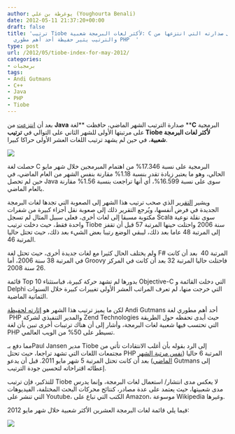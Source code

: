 ```yaml
---
author: يوغرطة بن علي (Youghourta Benali)
date: 2012-05-11 21:37:20+00:00
draft: false
title: 'ترتيب Tiobe لأكثر لغات البرمجة شعبية: C يحافظ على صدارته التي انتزعها من Java،
  والترتيب يثير حفيظة أحد أهم مطوري PHP  '
type: post
url: /2012/05/tiobe-index-for-may-2012/
categories:
- برمجيات
tags:
- Andi Gutmans
- C++
- Java
- PHP
- Tiobe
---
```


بعد أن [انتزعت](https://www.it-scoop.com/2012/04/tiobe-index-for-april-2012/) من **Java** صدارة الترتيب الشهر الماضي، حافظت **لغة ****C** البرمجية على مرتبتها الأولى للشهر الثاني على التوالي في **ترتيب ****Tiobe**** لأكثر لغات البرمجة شعبية**، في حين لم يشهد ترتيب اللغات العشر الأولى حراكا كبيرا.




[![](https://www.it-scoop.com/wp-content/uploads/2012/05/TIOBE-Programming-Community-Index-may-2012.png)
](https://www.it-scoop.com/wp-content/uploads/2012/05/TIOBE-Programming-Community-Index-may-2012.png)




حصلت لغة C البرمجية على نسبة 17.346% من اهتمام المبرمجين خلال شهر مايو الحالي، وهو ما يعتبر زيادة تقدر بنسبة 1.18% مقارنة بنفس الشهر من العام الماضي، في حين لم تحصل Java سوى على نسبة 16.599%، أي أنها تراجعت بنسبة 1.56% مقارنة بالعام الماضي.




ويشير [التقرير](http://www.tiobe.com/index.php/content/paperinfo/tpci/index.html) الذي صحب ترتيب هذا الشهر إلى الصعوبة التي تجدها لغات البرمجة الجديدة في فرض أنفسها، ويُرجع التقرير ذلك إلى صعوبة نقل أجزاء كبيرة من شفرات مكتوبة مسبقا إلى لغات أخرى، فعلى سبيل المثال لم تسجل Scala سوى نقلة نوعية واحدة فقط، حيث دخلت ترتيب Tiobe سنة 2006 واحتلت حينها المرتبة 57 قبل أن تقفز إلى المرتبة 48 عاما بعد ذلك، ليبقي الوضع رتيبا بعض الشيء بعد ذلك، حيث تحتل حاليا المرتبة 46.




ولم يختلف الحال كثيرا مع لغات جديدة أخرى، حيث تحتل لغة F# المرتبة 40  بعد أن كانت في المرتبة 38 سنة 2006، أما Groovy فاحتلت حاليا المرتبة 32 بعد أن كانت في المركز 26 سنة 2008.




قائمة Top 10 بدورها لم تشهد حركة كبيرة، فباستثناء Objective-C التي دخلت القائمة و Delphi التي خرجت منها، لم تعرف المراتب العشر الأولى تغييرات كبيرة خلال السنوات الثمانية الماضية.




لكن ما يميز ترتيب هذا الشهر هو [إثارته لحفيظة](http://www.computerworld.com/s/article/9227063/C_keeps_lead_over_Java_in_poll_PHP_developer_questions_results) Andi Gutmans أحد أهم مطوري لغة  PHP والمدير التنفيذي لشركة Zend Technologies حيث أبدى تحفظه حول الطريقة التي تحتسب فيها شعبية لغات البرمجة، وأشار إلى أن هناك ترتيبات أخرى تبين بأن لغة PHP تسيطر على 50% من الويب العالمي.




مما دفع بـPaul Jansen مدير Tiobe إلى الرد بقوله بأن أغلب الانتقادات تأتي من مجتمعات اللغات التي تشهد تراجعا، حيث تحتل PHP المرتبة 6 حاليا ([نفس مرتبة الشهر الماضي](https://www.it-scoop.com/2012/04/tiobe-index-for-april-2012/)) بعد أن كانت تحتل المرتبة 5 شهر مايو 2011. قبل أن يدعو Gutmans إلى إعطائه اقتراحاته لتحسين جودة الترتيب.




للتذكير، فإن ترتيب Tiobe لا يعكس مدى انتشار/ استعمال لغات البرمجة، وإنما يدرس مدى شعبيتها، حيث يعتمد على عدة مصادر، كنتائج محركات البحث المختلفة، الفيديوهات التي تنشر على Youtube، الكتب التي تباع على Amazon، موسوعة Wikipedia وغيرها.




فيما يلي قائمة لغات البرمجة العشرين الأكثر شعبية خلال شهر مايو 2012:




<!-- more -->




[![](https://www.it-scoop.com/wp-content/uploads/2012/05/TIOBE-Programming-Community-Index-may-20121.png)
](https://www.it-scoop.com/wp-content/uploads/2012/05/TIOBE-Programming-Community-Index-may-20121.png)
